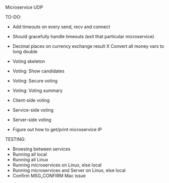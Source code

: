 Microservice UDP

TO-DO:
- Add timeouts on every send, recv and connect
- Should gracefully handle timeouts (exit that particular microservice)
- Decimal places on currency exchange result
X Convert all money vars to long double

- Voting skeleton
- Voting: Show candidates
- Voting: Secure voting
- Voting: Voting summary
- Client-side voting
- Service-side voting
- Server-side voting

- Figure out how to get/print microservice IP


TESTING:
- Browsing between services
- Running all local
- Running all Linux
- Running microservices on Linux, else local
- Running microservices and Server on Linux, else local
- Confirm MSG_CONFIRM Mac issue

